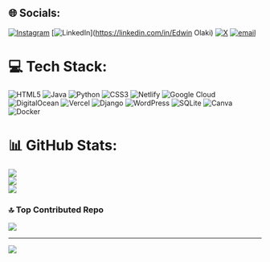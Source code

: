 
## 🌐 Socials:
[![Instagram](https://img.shields.io/badge/Instagram-%23E4405F.svg?logo=Instagram&logoColor=white)](https://instagram.com/@o.l.a.k.i) [![LinkedIn](https://img.shields.io/badge/LinkedIn-%230077B5.svg?logo=linkedin&logoColor=white)](https://linkedin.com/in/Edwin Olaki) [![X](https://img.shields.io/badge/X-black.svg?logo=X&logoColor=white)](https://x.com/@O_L_A_K_I) [![email](https://img.shields.io/badge/Email-D14836?logo=gmail&logoColor=white)](mailto:olakiedwin@gmail.com) 

# 💻 Tech Stack:
![HTML5](https://img.shields.io/badge/html5-%23E34F26.svg?style=for-the-badge&logo=html5&logoColor=white) ![Java](https://img.shields.io/badge/java-%23ED8B00.svg?style=for-the-badge&logo=openjdk&logoColor=white) ![Python](https://img.shields.io/badge/python-3670A0?style=for-the-badge&logo=python&logoColor=ffdd54) ![CSS3](https://img.shields.io/badge/css3-%231572B6.svg?style=for-the-badge&logo=css3&logoColor=white) ![Netlify](https://img.shields.io/badge/netlify-%23000000.svg?style=for-the-badge&logo=netlify&logoColor=#00C7B7) ![Google Cloud](https://img.shields.io/badge/GoogleCloud-%234285F4.svg?style=for-the-badge&logo=google-cloud&logoColor=white) ![DigitalOcean](https://img.shields.io/badge/DigitalOcean-%230167ff.svg?style=for-the-badge&logo=digitalOcean&logoColor=white) ![Vercel](https://img.shields.io/badge/vercel-%23000000.svg?style=for-the-badge&logo=vercel&logoColor=white) ![Django](https://img.shields.io/badge/django-%23092E20.svg?style=for-the-badge&logo=django&logoColor=white) ![WordPress](https://img.shields.io/badge/WordPress-%23117AC9.svg?style=for-the-badge&logo=WordPress&logoColor=white) ![SQLite](https://img.shields.io/badge/sqlite-%2307405e.svg?style=for-the-badge&logo=sqlite&logoColor=white) ![Canva](https://img.shields.io/badge/Canva-%2300C4CC.svg?style=for-the-badge&logo=Canva&logoColor=white) ![Docker](https://img.shields.io/badge/docker-%230db7ed.svg?style=for-the-badge&logo=docker&logoColor=white)
# 📊 GitHub Stats:
![](https://github-readme-stats.vercel.app/api?username=OlakiEdwin&theme=swift&hide_border=false&include_all_commits=true&count_private=false)<br/>
![](https://nirzak-streak-stats.vercel.app/?user=OlakiEdwin&theme=swift&hide_border=false)<br/>
![](https://github-readme-stats.vercel.app/api/top-langs/?username=OlakiEdwin&theme=swift&hide_border=false&include_all_commits=true&count_private=false&layout=compact)

### 🔝 Top Contributed Repo
![](https://github-contributor-stats.vercel.app/api?username=OlakiEdwin&limit=5&theme=dark&combine_all_yearly_contributions=true)

---
[![](https://visitcount.itsvg.in/api?id=OlakiEdwin&icon=0&color=3)](https://visitcount.itsvg.in)

<!-- Proudly created with GPRM ( https://gprm.itsvg.in ) -->

